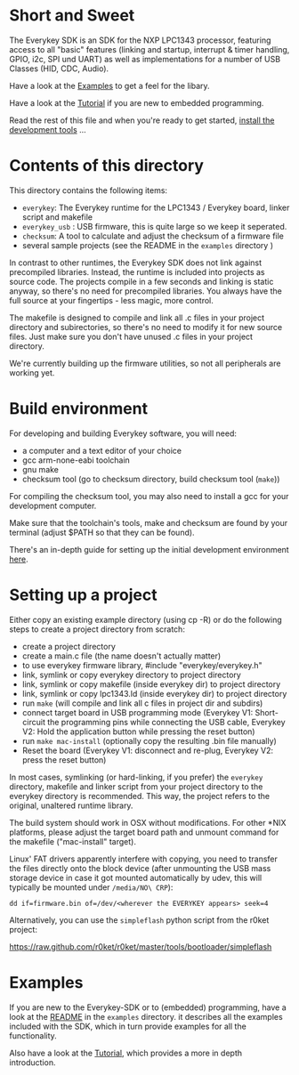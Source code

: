Short and Sweet
===============

The Everykey SDK is an SDK for the NXP LPC1343 processor, featuring access
to all "basic" features (linking and startup, interrupt & timer
handling, GPIO, i2c, SPI und UART) as well as implementations for a
number of USB Classes (HID, CDC, Audio).

Have a look at the
[Examples](https://github.com/presseverykey/everykey-sdk/tree/master/examples)
to get a feel for the libary.

Have a look at the [Tutorial](https://github.com/presseverykey/tutorial) if
you are new to embedded programming.

Read the rest of this file and when you're ready to get started, [install
the development tools](https://github.com/presseverykey/tutorial/tree/master/lesson1) ...

Contents of this directory
==========================

This directory contains the following items:

- `everykey`: The Everykey runtime for the LPC1343 / Everykey
  board, linker script and makefile
- `everykey_usb` : USB firmware, this is quite large so we keep it seperated.
- `checksum`: A tool to calculate and adjust the checksum of a firmware
  file
- several sample projects (see the README in the `examples` directory )

In contrast to other runtimes, the Everykey SDK does not link against
precompiled libraries. Instead, the runtime is included into projects as
source code. The projects compile in a few seconds and linking is static
anyway, so there's no need for precompiled libraries. You always have
the full source at your fingertips - less magic, more control.

The makefile is designed to compile and link all .c files in your
project directory and subirectories, so there's no need to modify it for
new source files. Just make sure you don't have unused .c files in your
project directory.

We're currently building up the firmware utilities, so not all
peripherals are working yet.

Build environment
=================

For developing and building Everykey software, you will need:

- a computer and a text editor of your choice
- gcc arm-none-eabi toolchain  
- gnu make
- checksum tool (go to checksum directory, build checksum tool (`make`))

For compiling the checksum tool, you may also need to install a gcc for your development computer.

Make sure that the toolchain's tools, make and checksum are found by your terminal (adjust $PATH so that they can be found).

There's an in-depth guide for setting up the initial development environment [here](https://github.com/presseverykey/tutorial/tree/master/lesson1).

Setting up a project
====================

Either copy an existing example directory (using cp -R) or do the
following steps to create a project directory from scratch:

- create a project directory
- create a main.c file (the name doesn't actually matter)
- to use everykey firmware library, #include
  "everykey/everykey.h"
- link, symlink or copy everykey directory to project directory
- link, symlink or copy makefile (inside everykey dir) to project
  directory
- link, symlink or copy lpc1343.ld (inside everykey dir) to project
  directory
- run `make` (will compile and link all c files in project dir and subdirs)
- connect target board in USB programming mode (Everykey V1: Short-circuit the programming pins while connecting the USB cable, Everykey V2: Hold the application button while pressing the reset button)
- run `make mac-install` (optionally copy the resulting .bin file manually)
- Reset the board (Everykey V1: disconnect and re-plug, Everykey V2: press the reset button)

In most cases, symlinking (or hard-linking, if you prefer) the
`everykey` directory, makefile and linker script from your project
directory to the everykey directory is recommended. This way, the
project refers to the original, unaltered runtime library. 

The build system should work in OSX without modifications. For other
*NIX platforms, please adjust the target board path and unmount command
for the makefile ("mac-install" target).

Linux' FAT drivers apparently interfere with copying, you need to transfer
the files directly onto the block device (after unmounting the USB mass
storage device in case it got mounted automatically by udev, this will 
typically be mounted under `/media/NO\ CRP`):

    dd if=firmware.bin of=/dev/<wherever the EVERYKEY appears> seek=4
    
Alternatively, you can use the `simpleflash` python script from the
r0ket project:

https://raw.github.com/r0ket/r0ket/master/tools/bootloader/simpleflash

Examples
========

If you are new to the Everykey-SDK or to (embedded) programming, have a
look at the
[README](https://github.com/presseverykey/everykey-sdk/tree/master/examples)
in the `examples` directory. it describes all the examples included with
the SDK, which in turn provide examples for all the functionality.

Also have a look at the
[Tutorial](https://github.com/presseverykey/tutorial), which provides a
more in depth introduction.







